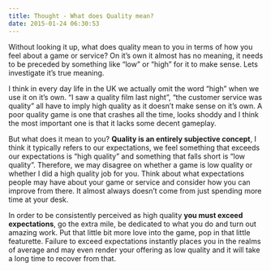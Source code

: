```yaml
---
title: Thought - What does Quality mean?
date: 2015-01-24 06:30:53
---
```


Without looking it up, what does quality mean to you in terms of how you
feel about a game or service? On it’s own it almost has no meaning, it
needs to be preceded by something like “low” or “high” for it to make
sense. Lets investigate it’s true meaning.

I think in every day life in the UK we actually omit the word “high”
when we use it on it’s own. “I saw a quality film last night”, “the
customer service was quality” all have to imply high quality as it
doesn’t make sense on it’s own. A poor quality game is one that crashes
all the time, looks shoddy and I think the most important one is that it
lacks some decent gameplay.

But what does it mean to you? **Quality is an entirely subjective
concept**, I think it typically refers to our expectations, we feel
something that exceeds our expectations is “high quality” and something
that falls short is “low quality”. Therefore, we may disagree on whether
a game is low quality or whether I did a high quality job for you. Think
about what expectations people may have about your game or service and
consider how you can improve from there. It almost always doesn’t come
from just spending more time at your desk.

In order to be consistently perceived as high quality **you must exceed
expectations**, go the extra mile, be dedicated to what you do and turn
out amazing work. Put that little bit more love into the game, pop in
that little featurette. Failure to exceed expectations instantly places
you in the realms of average and may even render your offering as low
quality and it will take a long time to recover from that.
